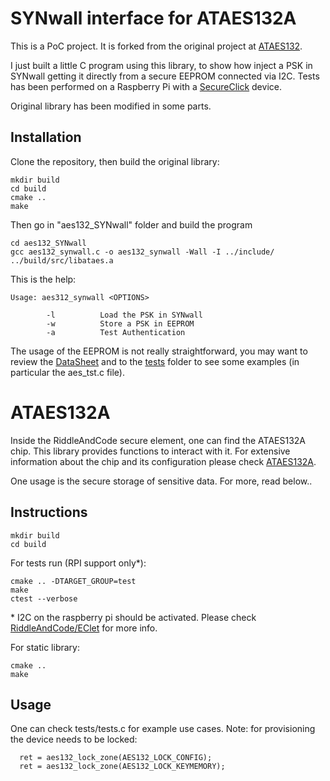 
# SYNwall interface for ATAES132A

This is a PoC project. It is forked from the original project at [ATAES132](https://github.com/RiddleAndCode/ATAES132). 

I just built a little C program using this library, to show how inject a PSK in SYNwall getting it directly from a secure EEPROM connected via I2C. Tests has been performed on a Raspberry Pi with a [SecureClick](https://www.mikroe.com/secure-click) device.

Original library has been modified in some parts.

Installation
---

Clone the repository, then build the original library:

```
mkdir build 
cd build
cmake ..
make
```

Then go in "aes132_SYNwall" folder and build the program

```
cd aes132_SYNwall
gcc aes132_synwall.c -o aes132_synwall -Wall -I ../include/ ../build/src/libataes.a
```

This is the help:

```
Usage: aes312_synwall <OPTIONS>

        -l          Load the PSK in SYNwall
        -w          Store a PSK in EEPROM
        -a          Test Authentication
```

The usage of the EEPROM is not really straightforward, you may want to review the [DataSheet](http://ww1.microchip.com/downloads/en/devicedoc/Atmel-8760-CryptoAuth-ATAES132-Datasheet.pdf) and to the [tests](https://github.com/cecio/ATAES132/tree/master/tests) folder to see some examples (in particular the aes_tst.c file).

# ATAES132A
Inside the RiddleAndCode secure element, one can find the ATAES132A chip. This library provides functions to interact with it. For extensive information about the chip and its configuration please check [ATAES132A](http://ww1.microchip.com/downloads/en/DeviceDoc/ATAES132A-Data-Sheet-40002023A.pdf).

One usage is the secure storage of sensitive data. For more, read below..

Instructions
---

```
mkdir build 
cd build
```

For tests run (RPI support only*):
```
cmake .. -DTARGET_GROUP=test
make
ctest --verbose
```
\* I2C on the raspberry pi should be activated. Please check [RiddleAndCode/EClet](https://github.com/RiddleAndCode/EClet) for more info.

For static library:
```
cmake .. 
make
```


Usage
---
One can check tests/tests.c for example use cases. Note: for provisioning the device needs to be locked:

```
  ret = aes132_lock_zone(AES132_LOCK_CONFIG);
  ret = aes132_lock_zone(AES132_LOCK_KEYMEMORY);
```
